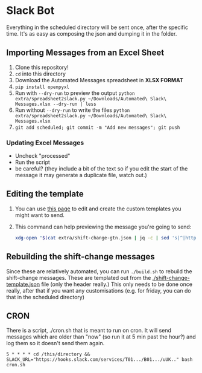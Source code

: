 # Slack Bot

Everything in the scheduled directory will be sent once, after the specific time. It's as easy as composing the json and dumping it in the folder.

## Importing Messages from an Excel Sheet

1. Clone this repository!
2. `cd` into this directory
3. Download the Automated Messages spreadsheet in **XLSX FORMAT**
4. `pip install openpyxl`
4. Run with `--dry-run` to preview the output `python extra/spreadsheet2slack.py ~/Downloads/Automated\ Slack\ Messages.xlsx --dry-run | less`
5. Run without `--dry-run` to write the files `python extra/spreadsheet2slack.py ~/Downloads/Automated\ Slack\ Messages.xlsx`
6. `git add scheduled; git commit -m "Add new messages"; git push`

### Updating Excel Messages

- Uncheck "processed"
- Run the script
- be careful? (they include a bit of the text so if you edit the start of the message it may generate a duplicate file, watch out.)

## Editing the template

1. You can use [this page](https://app.slack.com/block-kit-builder/T01EGPWTHFF) to edit and create the custom templates you might want to send.
2. This command can help previewing the message you're going to send:

   ```bash
   xdg-open "$(cat extra/shift-change-gtn.json | jq -c | sed 's|^|https://app.slack.com/block-kit-builder/T01EGPWTHFF\#|g')"
   ```


## Rebuilding the shift-change messages

Since these are relatively automated, you can run `./build.sh` to rebuild the shift-change messages. These are templated out from the [./shift-change-template.json](shift-change-template.json) file (only the header really.) This only needs to be done once really, after that if you want any customisations (e.g. for friday, you can do that in the scheduled directory)

## CRON

There is a script, ./cron.sh that is meant to run on cron. It will send messages which are older than "now" (so run it at 5 min past the hour?) and log them so it doesn't send them again.

```
5 * * * * cd /this/directory && SLACK_URL="https://hooks.slack.com/services/T01.../B01.../uUK.." bash cron.sh
```

